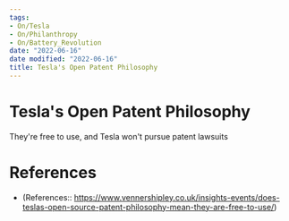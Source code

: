 ```yaml
---
tags:
- On/Tesla
- On/Philanthropy
- On/Battery_Revolution
date: "2022-06-16"
date modified: "2022-06-16"
title: Tesla's Open Patent Philosophy
---
```


# Tesla's Open Patent Philosophy
They're free to use, and Tesla won't pursue patent lawsuits

# References
- (References:: https://www.vennershipley.co.uk/insights-events/does-teslas-open-source-patent-philosophy-mean-they-are-free-to-use/)
